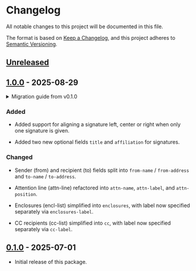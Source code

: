 # Changelog

All notable changes to this project will be documented in this file.

The format is based on [Keep a Changelog](https://keepachangelog.com/en/1.1.0/),
and this project adheres to [Semantic Versioning](https://semver.org/spec/v2.0.0.html).

## [Unreleased]

## [1.0.0] - 2025-08-29

<details>
<summary>Migration guide from v0.1.0</summary>

The field structure has been refactored. Previously nested dictionaries are now represented as separate top-level fields.

### Sender and Recipient

Before

```typ
from: (
  name: "Sender's name",
  address: [Sender's address],
),
```

After

```typ
from-name: "Sender's name",
from-address: [Sender's address],
```

Before

```typ
to: (
  name: "Recipient's name",
  address: [Recipient's address],
),
```

After

```typ
to-name: "Recipient's name",
to-address: [Recipient's address],
```

### Attention Line

Before

```typ
attn-line: (
  name: "Attention name",
  label: "Attn:",
  position: "above",
),
```

After

```typ
attn-name: "Attention name",
attn-label: "Attn:",
attn-position: "above",
```

### Enclosures

Before

```typ
enclosures: (
  encl-list: (
    "enclosure 1",
    "enclosure 2",
    "enclosure 3",
  ),
  label: "encl:",
),
```

After

```typ
enclosures: (
  "enclosure 1",
  "enclosure 2",
  "enclosure 3",
),
enclosures-label: "encl:",
```

### CC Recipients

Before

```typ
cc: (
  cc-list: (
    "recipient 1",
    "recipient 2",
    "recipient 3",
  ),
  label: "cc:",
),
```

After

```typ
cc: (
  "recipient 1",
  "recipient 2",
  "recipient 3",
),
cc-label: "cc:",
```

</details>

### Added

- Added support for aligning a signature left, center or right when only one signature is given.

- Added two new optional fields `title` and `affiliation` for signatures.

### Changed

- Sender (from) and recipient (to) fields split into `from-name` / `from-address` and `to-name` / `to-address`.

- Attention line (attn-line) refactored into `attn-name`, `attn-label`, and `attn-position`.

- Enclosures (encl-list) simplified into `enclosures`, with label now specified separately via `enclosures-label`.

- CC recipients (cc-list) simplified into `cc`, with label now specified separately via `cc-label`.

## [0.1.0] - 2025-07-01
<!-- Describe the feature set of the initial release here -->
- Initial release of this package.

<!--
Below are the target URLs for each version
You can link version numbers (in level-2 headings)
to the corresponding tag on GitHub, or the diff
in comparison to the previous release
-->

[Unreleased]: https://github.com/nandac/letterloom/compare/v0.1.0...HEAD
[0.1.0]: https://github.com/nandac/letterloom/releases/tag/v0.1.0
[1.0.0]: https://github.com/nandac/letterloom/releases/tag/v1.0.0
